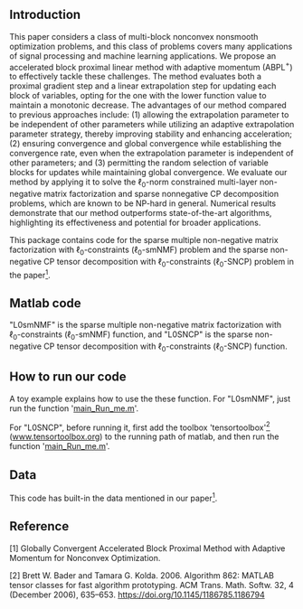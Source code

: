 ## Introduction
This paper considers a class of multi-block nonconvex nonsmooth optimization problems, and this class of problems covers many applications of signal processing and machine learning applications. 
We propose an accelerated block proximal linear method with adaptive momentum (ABPL$^+$) to effectively tackle these challenges.
The method evaluates both a proximal gradient step and a linear extrapolation step for updating each block of variables, opting for the one with the lower function value to maintain a monotonic decrease.
The advantages of our method compared to previous approaches include: 
(1) allowing the extrapolation parameter to be independent of other parameters while utilizing an adaptive extrapolation parameter strategy, thereby improving stability and enhancing acceleration;
(2) ensuring convergence and global convergence while establishing the convergence rate, even when the extrapolation parameter is independent of other parameters; and 
(3) permitting the random selection of variable blocks for updates while maintaining global convergence.
We evaluate our method by applying it to solve the $\ell_0$-norm constrained multi-layer non-negative matrix factorization and sparse nonnegative CP decomposition problems, which are known to be NP-hard in general. 
Numerical results demonstrate that our method outperforms state-of-the-art algorithms, highlighting its effectiveness and potential for broader applications. 

This package contains code for the sparse multiple non-negative matrix factorization with $\ell_0$-constraints ($\ell_0$-smNMF) problem and the sparse non-negative CP tensor decomposition with $\ell_0$-constraints ($\ell_0$-SNCP) problem in the paper[<sup>1</sup>](#refer-id). 

## Matlab code
"L0smNMF" is the sparse multiple non-negative matrix factorization with $\ell_0$-constraints ($\ell_0$-smNMF) function, and "L0SNCP" is the sparse non-negative CP tensor decomposition with $\ell_0$-constraints ($\ell_0$-SNCP) function. 

## How to run our code
A toy example explains how to use the these function. For "L0smNMF", just run the function '[main_Run_me.m](L0smNMF/main_Run_me.m)'. 

For "L0SNCP", before running it, first add the toolbox 'tensortoolbox'[<sup>2</sup>](#refer-id) (www.tensortoolbox.org) to the running path of matlab, and then run the function '[main_Run_me.m](L0smNMF/main_Run_me.m)'. 

## Data
This code has built-in the data mentioned in our paper[<sup>1</sup>](#refer-id). 

## Reference
<div id="refer-id"></div>
[1] Globally Convergent Accelerated Block Proximal Method with Adaptive Momentum for Nonconvex Optimization. 

[2] Brett W. Bader and Tamara G. Kolda. 2006. Algorithm 862: MATLAB tensor classes for fast algorithm prototyping. ACM Trans. Math. Softw. 32, 4 (December 2006), 635–653. https://doi.org/10.1145/1186785.1186794
